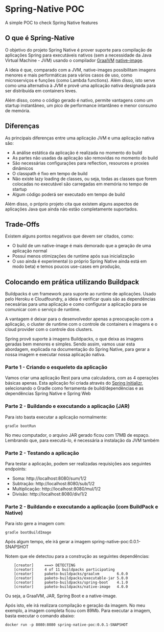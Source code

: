 # Spring-Native POC
A simple POC to check Spring Native features

## O que é Spring-Native
O objetivo do projeto Spring Native é prover suporte para compilação de aplicações Spring para executáveis nativos (sem a necessidade da Java Virtual Machine - JVM) usando o compilador [GraalVM](https://www.graalvm.org/) [native-image](https://www.graalvm.org/reference-manual/native-image/).

A ideia é que, comparado com a JVM, native-images possibilitam imagens menores e mais performáticas para vários casos de uso, como microserviços e funções (como Lambda functions). 
Além disso, isto serve como uma alternativa à JVM e provê uma aplicação nativa designada para ser distribuída em containers leves.

Além disso, como o código gerado é nativo, permite vantagens como um startup instantâneo, um pico de performance intantâneo e menor consumo de memória.

## Diferenças
As principais diferenças entre uma aplicação JVM e uma aplicação nativa são:
- A análise estática da aplicação é realizada no momento do build
- As partes não usadas da aplicação são removidas no momento do build
- São necessárias configurações para reflection, resources e proxies dinâmicos
- O classpath é fixo em tempo de build
- Não existe lazy loading de classes, ou seja, todas as classes que forem colocadas no executável são carregadas em memória no tempo de startup
- Algum código poderá ser executado em tempo de build

Além disso, o próprio projeto cita que existem alguns aspectos de aplicações Java que ainda não estão completamente suportados.

## Trade-Offs

Existem alguns pontos negativos que devem ser citados, como:
- O build de um native-image é mais demorado que a geração de uma aplicação normal
- Possui menos otimizações de runtime após sua inicialização
- O uso ainda é experimental (o próprio Spring Native ainda está em modo beta) e temos poucos use-cases em produção,

## Colocando em prática utilizando Buildpack

Buildpacks é um framework para suporte ao runtime de aplicações. Usado pelo Heroku e Cloudfoundry, a ideia é verificar quais são as dependências necesárias para uma aplicação e como configurar a aplicação para se comunicar com o serviço de runtime.

A vantagem é deixar para o desenvolvedor apenas a preocupação com a aplicação, o cluster de runtime com o controle de containers e imagens e o cloud provider com o controle dos clusters.

Spring provê suporte à imagens Buildpacks, o que deixa as imagens geradas bem menores e simples. Sendo assim, vamos usar esta abordagem, explicada na documentação do Spring Native, para gerar a nossa imagem e executar nossa aplicação nativa.

### Parte 1 - Criando o esqueleto da aplicação
Vamos criar uma aplicação Rest para uma calculadora, com as 4 operações básicas apenas.
Esta aplicação foi criada através do [Spring Initializr](https://starter.spring.io), selecionando o Gradle como ferramenta de build/dependências e as dependências Spring Native e Spring Web

### Parte 2 - Buildando e executando a aplicação (JAR)
Para isto basta executar a aplicação normalmente:
```
gradle bootRun
```
No meu computador, o arquivo JAR gerado ficou com 17MB de espaço. Lembrando que, para executá-lo, é necessária a instalação da JVM também

### Parte 2 - Testando a aplicação
Para testar a aplicação, podem ser realizadas requisições aos seguintes endpoints:
- Soma: http://localhost:8080/sum/1/2
- Subtração: http://localhost:8080/sub/1/2
- Multiplicação: http://localhost:8080/mul/1/2
- Divisão: http://localhost:8080/div/1/2

### Parte 2 - Buildando e executando a aplicação (com BuildPack e Native)
Para isto gere a imagem com:
```
gradle bootBuildImage
```
Após algum tempo, ele irá gerar a imagem spring-native-poc:0.0.1-SNAPSHOT

Notem que ele detectou para a construção as seguintes dependências:
```
    [creator]     ===> DETECTING
    [creator]     4 of 11 buildpacks participating
    [creator]     paketo-buildpacks/graalvm        6.0.0
    [creator]     paketo-buildpacks/executable-jar 5.0.0
    [creator]     paketo-buildpacks/spring-boot    4.1.0
    [creator]     paketo-buildpacks/native-image   4.0.0
 ```
Ou seja, a GraalVM, JAR, Spring Boot e a native-image.

Após isto, ele irá realizara compilação e geração da imagem. No meu exemplo, a imagem completa ficou com 89Mb.
Para executar a imagem, basta executar o comando abaixo:
```
docker run -p 8080:8080 spring-native-poc:0.0.1-SNAPSHOT  
```